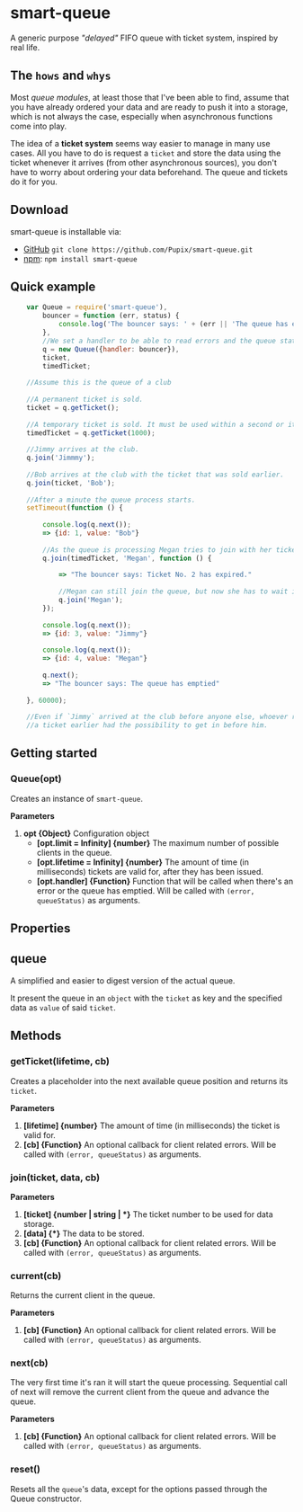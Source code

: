 # smart-queue
A generic purpose *"delayed"* FIFO queue with ticket system, inspired by real life.

## The `hows` and `whys` 

Most *queue modules*, at least those that I've been able to find, assume that
you have already ordered your data and are ready to push it into a storage,
which is not always the case, especially when asynchronous functions come into play.

The idea of a **ticket system** seems way easier to manage in many use cases. All
you have to do is request a `ticket` and store the data using the ticket whenever it
arrives (from other asynchronous sources), you don't have to worry about ordering
your data beforehand. The queue and tickets do it for you.

## Download
smart-queue is installable via:

- [GitHub](https://github.com/Pupix/smart-queue) `git clone https://github.com/Pupix/smart-queue.git`
- [npm](https://www.npmjs.com/): `npm install smart-queue`

## Quick example

```js
    var Queue = require('smart-queue'),
        bouncer = function (err, status) {
            console.log('The bouncer says: ' + (err || 'The queue has emptied'));
        },
        //We set a handler to be able to read errors and the queue status
        q = new Queue({handler: bouncer}),
        ticket,
        timedTicket;
    
    //Assume this is the queue of a club
    
    //A permanent ticket is sold.
    ticket = q.getTicket();
    
    //A temporary ticket is sold. It must be used within a second or it expires.
    timedTicket = q.getTicket(1000);
    
    //Jimmy arrives at the club.
    q.join('Jimmmy');
    
    //Bob arrives at the club with the ticket that was sold earlier.
    q.join(ticket, 'Bob');
    
    //After a minute the queue process starts.
    setTimeout(function () {
    
        console.log(q.next());
        => {id: 1, value: "Bob"}
        
        //As the queue is processing Megan tries to join with her ticket.
        q.join(timedTicket, 'Megan', function () {
        
            => "The bouncer says: Ticket No. 2 has expired."
            
            //Megan can still join the queue, but now she has to wait in line.
            q.join('Megan');
        });
        
        console.log(q.next());
        => {id: 3, value: "Jimmy"}
        
        console.log(q.next());
        => {id: 4, value: "Megan"}
        
        q.next();
        => "The bouncer says: The queue has emptied"
        
    }, 60000);
    
    //Even if `Jimmy` arrived at the club before anyone else, whoever reserved
    //a ticket earlier had the possibility to get in before him.

```

## Getting started

### Queue(opt)

Creates an instance of `smart-queue`.

**Parameters**

1. **opt {Object}** Configuration object
    * **[opt.limit = Infinity] {number}** The maximum number of possible clients in the queue.
    * **[opt.lifetime = Infinity] {number}** The amount of time (in milliseconds) tickets are valid for, after they has been issued.
    * **[opt.handler] {Function}** Function that will be called when there's an error or the queue has emptied. Will be called with `(error, queueStatus)` as arguments.

## Properties

## queue

A simplified and easier to digest version of the actual queue.

It present the queue in an `object` with the `ticket` as key and the specified data as `value` of said `ticket`.

## Methods

### getTicket(lifetime, cb)

Creates a placeholder into the next available queue position and returns its `ticket`.

**Parameters**

1. **[lifetime] {number}** The amount of time (in milliseconds) the ticket is valid for.
2. **[cb] {Function}** An optional callback for client related errors. Will be called with `(error, queueStatus)` as arguments.

### join(ticket, data, cb)

**Parameters**

1. **[ticket] {number | string | \*}** The ticket number to be used for data storage.
2. **[data] {\*}** The data to be stored.
3. **[cb] {Function}** An optional callback for client related errors. Will be called with `(error, queueStatus)` as arguments.

### current(cb)

Returns the current client in the queue.

**Parameters**

1. **[cb] {Function}** An optional callback for client related errors. Will be called with `(error, queueStatus)` as arguments.

### next(cb)

The very first time it's ran it will start the queue processing.
Sequential call of next will remove the current client from the queue
and advance the queue.

**Parameters**

1. **[cb] {Function}** An optional callback for client related errors. Will be called with `(error, queueStatus)` as arguments.

### reset()

Resets all the `queue`'s data, except for the options passed through the Queue constructor.